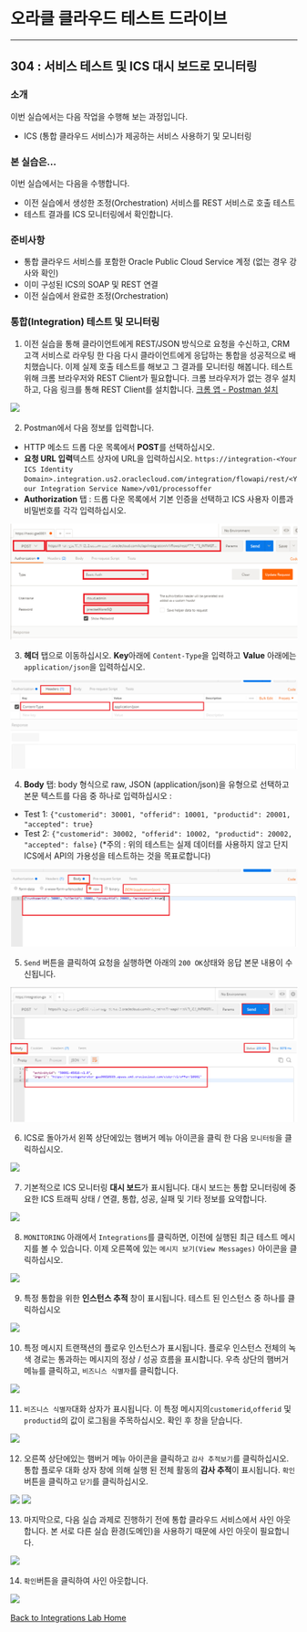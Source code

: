 # 오라클 클라우드 테스트 드라이브 #
-----
## 304 : 서비스 테스트 및 ICS 대시 보드로 모니터링 ##


### 소개 ###
이번 실습에서는 다음 작업을 수행해 보는 과정입니다.
- ICS (통합 클라우드 서비스)가 제공하는 서비스 사용하기 및 모니터링

### 본 실습은... ###
이번 실습에서는 다음을 수행합니다.
- 이전 실습에서 생성한 조정(Orchestration) 서비스를 REST 서비스로 호출 테스트
- 테스트 결과를 ICS 모니터링에서 확인합니다.

### 준비사항 ###

- 통합 클라우드 서비스를 포함한 Oracle Public Cloud Service 계정 (없는 경우 강사와 확인)
- 이미 구성된 ICS의 SOAP 및 REST 연결
- 이전 실습에서 완료한 조정(Orchestration)


### 통합(Integration) 테스트 및 모니터링

1. 이전 실습을 통해 클라이언트에게 REST/JSON 방식으로 요청을 수신하고, CRM 고객 서비스로 라우팅 한 다음 다시 클라이언트에게 응답하는 통합을 성공적으로 배치했습니다. 이제 실제 호출 테스트를 해보고 그 결과를 모니터링 해봅니다. 테스트 위해 크롬 브라우저와 REST Client가 필요합니다. 크롬 브라우저가 없는 경우 설치하고, 다음 링크를 통해 REST Client를 설치합니다. [크롬 앱 - Postman 설치](https://chrome.google.com/webstore/detail/postman/fhbjgbiflinjbdggehcddcbncdddomop)

![](images/304/00.postman.launch.png)

2. Postman에서 다음 정보를 입력합니다.
- HTTP 메소드 드롭 다운 목록에서 **POST**를 선택하십시오.
- **요청 URL 입력**텍스트 상자에 URL을 입력하십시오.
`https://integration-<Your ICS Identity Domain>.integration.us2.oraclecloud.com/integration/flowapi/rest/<Your Integration Service Name>/v01/processoffer`
- **Authorization** 탭 : 드롭 다운 목록에서 기본 인증을 선택하고 ICS 사용자 이름과 비밀번호를 각각 입력하십시오.

![](images/304/00.postman.basic.png)


3. **헤더** 탭으로 이동하십시오. **Key**아래에 `Content-Type`을 입력하고 **Value** 아래에는`application/json`을 입력하십시오.

![](images/304/00.postman.headers.png)


4. **Body** 탭: body 형식으로 raw, JSON (application/json)을 유형으로 선택하고 본문 텍스트를 다음 중 하나로 입력하십시오 :
- Test 1: `{"customerid": 30001, "offerid": 10001, "productid": 20001, "accepted": true}`
- Test 2: `{"customerid": 30002, "offerid": 10002, "productid": 20002, "accepted": false}`
(\*주의 : 위의 테스트는 실제 데이터를 사용하지 않고 단지 ICS에서 API의 가용성을 테스트하는 것을 목표로합니다)

![](images/304/00.postman.body.png)


5. `Send` 버튼을 클릭하여 요청을 실행하면 아래의 `200 OK`상태와 응답 본문 내용이 수신됩니다.

![](images/304/00.postman.response.png)


6. ICS로 돌아가서 왼쪽 상단에있는 햄버거 메뉴 아이콘을 클릭 한 다음 `모니터링`을 클릭하십시오.

![](images/304/03.monitoring.home.png)


7. 기본적으로 ICS 모니터링 **대시 보드**가 표시됩니다. 대시 보드는 통합 모니터링에 중요한 ICS 트래픽 상태 / 연결, 통합, 성공, 실패 및 기타 정보를 요약합니다.

![](images/304/04.monitoring.dashboard.png)


8. `MONITORING` 아래에서 `Integrations`를 클릭하면, 이전에 실행된 최근 테스트 메시지를 볼 수 있습니다. 이제 오른쪽에 있는 `메시지 보기(View Messages)` 아이콘을 클릭하십시오.

![](images/304/05.monitoring.integration.png)


9. 특정 통합을 위한 **인스턴스 추적** 창이 표시됩니다. 테스트 된 인스턴스 중 하나를 클릭하십시오

![](images/304/06.monitoring.trackinstance.png)


10. 특정 메시지 트랜잭션의 플로우 인스턴스가 표시됩니다. 플로우 인스턴스 전체의 녹색 경로는 통과하는 메시지의 정상 / 성공 흐름을 표시합니다. 우측 상단의 햄버거 메뉴를 클릭하고, `비즈니스 식별자`를 클릭합니다.

![](images/304/07.monitoring.instance.png)


11. `비즈니스 식별자`대화 상자가 표시됩니다. 이 특정 메시지의`customerid`,`offerid` 및 `productid`의 값이 로그됨을 주목하십시오. 확인 후 창을 닫습니다.

![](images/304/08.monitoring.identifier.png)


12. 오른쪽 상단에있는 햄버거 메뉴 아이콘을 클릭하고 `감사 추적보기`를 클릭하십시오. 통합 플로우 대화 상자 창에 의해 실행 된 전체 활동의 **감사 추적**이 표시됩니다. `확인`버튼을 클릭하고 `닫기`를 클릭하십시오.

![](images/304/09.monitoring.audit.png)
![](images/304/10.monitoring.audit1.png)


13. 마지막으로, 다음 실습 과제로 진행하기 전에 통합 클라우드 서비스에서 사인 아웃합니다. 본 서로 다른 실습 환경(도메인)을 사용하기 때문에 사인 아웃이 필요합니다.

![](images/304/11.logout.png)


14. `확인`버튼을 클릭하여 사인 아웃합니다.

![](images/304/11.logout.confirm.png)


[Back to Integrations Lab Home](README.md)
